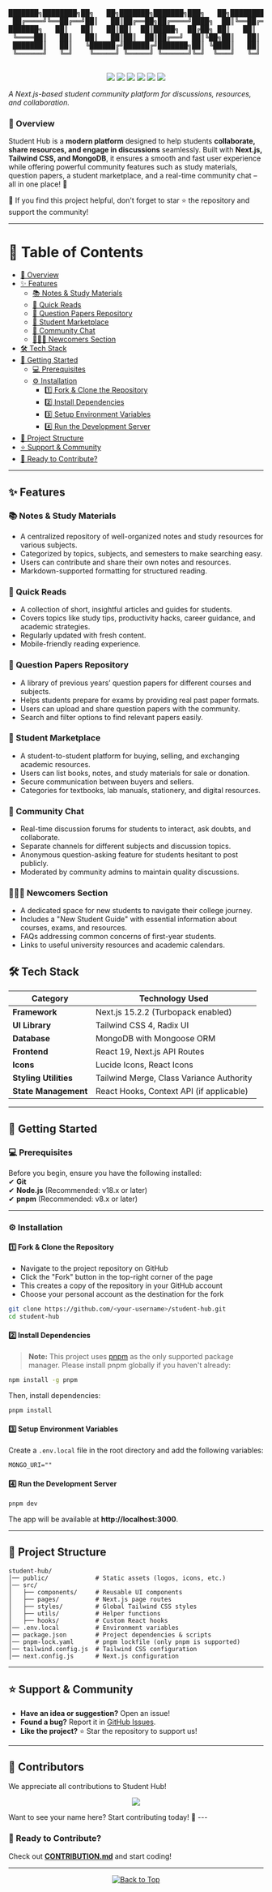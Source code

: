 <a id="top"></a>

<pre align="center">
███████╗████████╗██╗   ██╗███████╗███████╗███╗   ██╗████████╗    ██╗  ██╗██╗   ██╗██████╗ 
 ██╔════╝╚══██╔══╝██║   ██║██╔══██╗██╔════╝████╗  ██║╚══██╔══╝    ██║  ██║██║   ██║██╔══██╗ 
███████╗   ██║   ██║   ██║██║  ██║█████╗  ██╔██╗ ██║   ██║       ███████║██║   ██║██████╔╝
 ╚════██║   ██║   ██║   ██║██║  ██║██╔══╝  ██║╚██╗██║   ██║       ██║  ██║██║   ██║██╔══██╗ 
 ███████║   ██║   ╚██████╔╝██████╔╝███████╗██║ ╚████║   ██║       ██║  ██║╚██████╔╝██████╔╝ 
 ╚══════╝   ╚═╝    ╚═════╝ ╚═════╝ ╚══════╝╚═╝  ╚═══╝   ╚═╝       ╚═   ╚═╝ ╚═════╝ ╚═════╝  

</pre>

<p align="center">
  <img src="https://img.shields.io/github/forks/iiitl/student-hub?style=social" />
  <img src="https://img.shields.io/github/stars/iiitl/student-hub?style=social" />
  <img src="https://img.shields.io/github/contributors/iiitl/student-hub" />
  <img src="https://img.shields.io/github/issues/iiitl/student-hub" />
  <img src="https://img.shields.io/github/issues-pr/iiitl/student-hub" />
  <img src="https://img.shields.io/github/license/iiitl/student-hub" />
</p>

_A Next.js-based student community platform for discussions, resources, and collaboration._

### **🚀 Overview**

Student Hub is a **modern platform** designed to help students **collaborate, share resources, and engage in discussions** seamlessly. Built with **Next.js, Tailwind CSS, and MongoDB**, it ensures a smooth and fast user experience while offering powerful community features such as study materials, question papers, a student marketplace, and a real-time community chat – all in one place! 🚀

🌟 If you find this project helpful, don't forget to star ⭐ the repository and support the community!

---

# 📌 Table of Contents

- [🚀 Overview](#-overview)
- [✨ Features](#-features)
  - [📚 Notes & Study Materials](#-notes--study-materials)
  - [📖 Quick Reads](#-quick-reads)
  - [📄 Question Papers Repository](#-question-papers-repository)
  - [🛒 Student Marketplace](#-student-marketplace)
  - [💬 Community Chat](#-community-chat)
  - [👨‍👩‍👧 Newcomers Section](#-newcomers-section)
- [🛠 Tech Stack](#-tech-stack)
- [📌 Getting Started](#-getting-started)
  - [💻 Prerequisites](#-prerequisites)
  - [⚙️ Installation](#-installation)
    - [1️⃣ Fork & Clone the Repository](#1%EF%B8%8F%E2%83%A3-fork--clone-the-repository)
    - [2️⃣ Install Dependencies](#2%EF%B8%8F%E2%83%A3-install-dependencies)
    - [3️⃣ Setup Environment Variables](#3%EF%B8%8F%E2%83%A3-setup-environment-variables)
    - [4️⃣ Run the Development Server](#4%EF%B8%8F%E2%83%A3-run-the-development-server)
- [📁 Project Structure](#-project-structure)
- [⭐ Support & Community](#-support--community)
- [🚀 Ready to Contribute?](#-ready-to-contribute)

---

## ✨ Features

### 📚 Notes & Study Materials

- A centralized repository of well-organized notes and study resources for various subjects.
- Categorized by topics, subjects, and semesters to make searching easy.
- Users can contribute and share their own notes and resources.
- Markdown-supported formatting for structured reading.

### 📖 Quick Reads

- A collection of short, insightful articles and guides for students.
- Covers topics like study tips, productivity hacks, career guidance, and academic strategies.
- Regularly updated with fresh content.
- Mobile-friendly reading experience.

### 📄 Question Papers Repository

- A library of previous years’ question papers for different courses and subjects.
- Helps students prepare for exams by providing real past paper formats.
- Users can upload and share question papers with the community.
- Search and filter options to find relevant papers easily.

### 🛒 Student Marketplace

- A student-to-student platform for buying, selling, and exchanging academic resources.
- Users can list books, notes, and study materials for sale or donation.
- Secure communication between buyers and sellers.
- Categories for textbooks, lab manuals, stationery, and digital resources.

### 💬 Community Chat

- Real-time discussion forums for students to interact, ask doubts, and collaborate.
- Separate channels for different subjects and discussion topics.
- Anonymous question-asking feature for students hesitant to post publicly.
- Moderated by community admins to maintain quality discussions.

### 👨‍👩‍👧 Newcomers Section

- A dedicated space for new students to navigate their college journey.
- Includes a "New Student Guide" with essential information about courses, exams, and resources.
- FAQs addressing common concerns of first-year students.
- Links to useful university resources and academic calendars.

## **🛠 Tech Stack**

| **Category**          | **Technology Used**                      |
| --------------------- | ---------------------------------------- |
| **Framework**         | Next.js 15.2.2 (Turbopack enabled)       |
| **UI Library**        | Tailwind CSS 4, Radix UI                 |
| **Database**          | MongoDB with Mongoose ORM                |
| **Frontend**          | React 19, Next.js API Routes             |
| **Icons**             | Lucide Icons, React Icons                |
| **Styling Utilities** | Tailwind Merge, Class Variance Authority |
| **State Management**  | React Hooks, Context API (if applicable) |

---

## **📌 Getting Started**

### **💻 Prerequisites**

Before you begin, ensure you have the following installed:  
✔ **Git**  
✔ **Node.js** (Recommended: v18.x or later)  
✔ **pnpm** (Recommended: v8.x or later)

---

### **⚙️ Installation**

#### **1️⃣ Fork & Clone the Repository**

- Navigate to the project repository on GitHub
- Click the "Fork" button in the top-right corner of the page
- This creates a copy of the repository in your GitHub account
- Choose your personal account as the destination for the fork

```bash
git clone https://github.com/<your-username>/student-hub.git
cd student-hub
```

#### **2️⃣ Install Dependencies**

> **Note:** This project uses [pnpm](https://pnpm.io/) as the only supported package manager. Please install pnpm globally if you haven't already:

```bash
npm install -g pnpm
```

Then, install dependencies:

```bash
pnpm install
```

#### **3️⃣ Setup Environment Variables**

Create a `.env.local` file in the root directory and add the following variables:

```plaintext
MONGO_URI=""
```

#### **4️⃣ Run the Development Server**

```bash
pnpm dev
```

The app will be available at **http://localhost:3000**.

---

## **📁 Project Structure**

```plaintext
student-hub/
│── public/             # Static assets (logos, icons, etc.)
│── src/
│   ├── components/     # Reusable UI components
│   ├── pages/          # Next.js page routes
│   ├── styles/         # Global Tailwind CSS styles
│   ├── utils/          # Helper functions
│   ├── hooks/          # Custom React hooks
│── .env.local          # Environment variables
│── package.json        # Project dependencies & scripts
│── pnpm-lock.yaml      # pnpm lockfile (only pnpm is supported)
│── tailwind.config.js  # Tailwind CSS configuration
│── next.config.js      # Next.js configuration
```

---

## **⭐ Support & Community**

- **Have an idea or suggestion?** Open an issue!
- **Found a bug?** Report it in [GitHub Issues](https://github.com/iiitl/student-hub/issues).
- **Like the project?** ⭐ Star the repository to support us!

---

## 👥 Contributors

We appreciate all contributions to Student Hub!

<p align="center">
  <a href="https://github.com/iiitl/student-hub/graphs/contributors">
    <img src="https://contrib.rocks/image?repo=iiitl/student-hub" />
  </a>
</p>
Want to see your name here? Start contributing today! 🚀  
---

### **🚀 Ready to Contribute?**

Check out **[CONTRIBUTION.md](CONTRIBUTION.md)** and start coding!

---

<p align="center">
  <a href="#top">
    <img src="https://img.shields.io/badge/%E2%AC%86-Back%20to%20Top-blue?style=for-the-badge" alt="Back to Top"/>
  </a>
</p>
